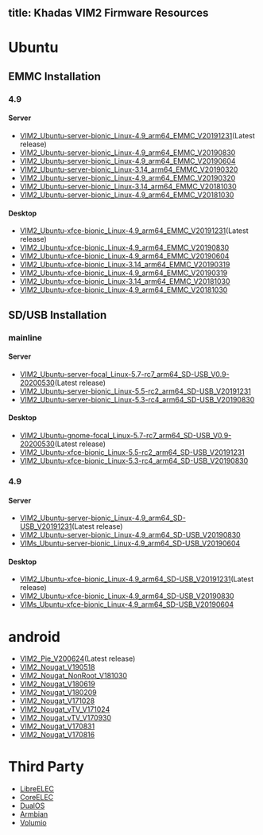 title: Khadas VIM2 Firmware Resources
---

# Ubuntu

## EMMC Installation

### 4.9

#### Server

* [VIM2_Ubuntu-server-bionic_Linux-4.9_arm64_EMMC_V20191231](https://dl.khadas.com/Firmware/VIM2/Ubuntu/EMMC/VIM2_Ubuntu-server-bionic_Linux-4.9_arm64_EMMC_V20191231.7z)(Latest release)
* [VIM2_Ubuntu-server-bionic_Linux-4.9_arm64_EMMC_V20190830](https://dl.khadas.com/Firmware/VIM2/Ubuntu/EMMC/VIM2_Ubuntu-server-bionic_Linux-4.9_arm64_EMMC_V20190830.7z)
* [VIM2_Ubuntu-server-bionic_Linux-4.9_arm64_EMMC_V20190604](https://dl.khadas.com/Firmware/VIM2/Ubuntu/EMMC/VIM2_Ubuntu-server-bionic_Linux-4.9_arm64_EMMC_V20190604.7z)
* [VIM2_Ubuntu-server-bionic_Linux-3.14_arm64_EMMC_V20190320](https://dl.khadas.com/Firmware/VIM2/Ubuntu/EMMC/VIM2_Ubuntu-server-bionic_Linux-3.14_arm64_EMMC_V20190320.7z)
* [VIM2_Ubuntu-server-bionic_Linux-4.9_arm64_EMMC_V20190320](https://dl.khadas.com/Firmware/VIM2/Ubuntu/EMMC/VIM2_Ubuntu-server-bionic_Linux-4.9_arm64_EMMC_V20190320.7z)
* [VIM2_Ubuntu-server-bionic_Linux-3.14_arm64_EMMC_V20181030](https://dl.khadas.com/Firmware/VIM2/Ubuntu/EMMC/VIM2_Ubuntu-server-bionic_Linux-3.14_arm64_EMMC_V20181030.7z)
* [VIM2_Ubuntu-server-bionic_Linux-4.9_arm64_EMMC_V20181030](https://dl.khadas.com/Firmware/VIM2/Ubuntu/EMMC/VIM2_Ubuntu-server-bionic_Linux-4.9_arm64_EMMC_V20181030.7z)

#### Desktop

* [VIM2_Ubuntu-xfce-bionic_Linux-4.9_arm64_EMMC_V20191231](https://dl.khadas.com/Firmware/VIM2/Ubuntu/EMMC/VIM2_Ubuntu-xfce-bionic_Linux-4.9_arm64_EMMC_V20191231.7z)(Latest release)
* [VIM2_Ubuntu-xfce-bionic_Linux-4.9_arm64_EMMC_V20190830](https://dl.khadas.com/Firmware/VIM2/Ubuntu/EMMC/VIM2_Ubuntu-xfce-bionic_Linux-4.9_arm64_EMMC_V20190830.7z)
* [VIM2_Ubuntu-xfce-bionic_Linux-4.9_arm64_EMMC_V20190604](https://dl.khadas.com/Firmware/VIM2/Ubuntu/EMMC/VIM2_Ubuntu-xfce-bionic_Linux-4.9_arm64_EMMC_V20190604.7z)
* [VIM2_Ubuntu-xfce-bionic_Linux-3.14_arm64_EMMC_V20190319](https://dl.khadas.com/Firmware/VIM2/Ubuntu/EMMC/VIM2_Ubuntu-xfce-bionic_Linux-3.14_arm64_EMMC_V20190319.7z)
* [VIM2_Ubuntu-xfce-bionic_Linux-4.9_arm64_EMMC_V20190319](https://dl.khadas.com/Firmware/VIM2/Ubuntu/EMMC/VIM2_Ubuntu-xfce-bionic_Linux-4.9_arm64_EMMC_V20190319.7z)
* [VIM2_Ubuntu-xfce-bionic_Linux-3.14_arm64_EMMC_V20181030](https://dl.khadas.com/Firmware/VIM2/Ubuntu/EMMC/VIM2_Ubuntu-xfce-bionic_Linux-3.14_arm64_EMMC_V20181030.7z)
* [VIM2_Ubuntu-xfce-bionic_Linux-4.9_arm64_EMMC_V20181030](https://dl.khadas.com/Firmware/VIM2/Ubuntu/EMMC/VIM2_Ubuntu-xfce-bionic_Linux-4.9_arm64_EMMC_V20181030.7z)

## SD/USB Installation

### mainline

#### Server

* [VIM2_Ubuntu-server-focal_Linux-5.7-rc7_arm64_SD-USB_V0.9-20200530](https://dl.khadas.com/Firmware/VIM2/Ubuntu/SD_USB/VIM2_Ubuntu-server-focal_Linux-5.7-rc7_arm64_SD-USB_V0.9-20200530.7z)(Latest release)
* [VIM2_Ubuntu-server-bionic_Linux-5.5-rc2_arm64_SD-USB_V20191231](https://dl.khadas.com/Firmware/VIM2/Ubuntu/SD_USB/VIM2_Ubuntu-server-bionic_Linux-5.5-rc2_arm64_SD-USB_V20191231.7z)
* [VIM2_Ubuntu-server-bionic_Linux-5.3-rc4_arm64_SD-USB_V20190830](https://dl.khadas.com/Firmware/VIM2/Ubuntu/SD_USB/VIM2_Ubuntu-server-bionic_Linux-5.3-rc4_arm64_SD-USB_V20190830.7z)

#### Desktop

* [VIM2_Ubuntu-gnome-focal_Linux-5.7-rc7_arm64_SD-USB_V0.9-20200530](https://dl.khadas.com/Firmware/VIM2/Ubuntu/SD_USB/VIM2_Ubuntu-gnome-focal_Linux-5.7-rc7_arm64_SD-USB_V0.9-20200530.7z)(Latest release)
* [VIM2_Ubuntu-xfce-bionic_Linux-5.5-rc2_arm64_SD-USB_V20191231](https://dl.khadas.com/Firmware/VIM2/Ubuntu/SD_USB/VIM2_Ubuntu-xfce-bionic_Linux-5.5-rc2_arm64_SD-USB_V20191231.7z)
* [VIM2_Ubuntu-xfce-bionic_Linux-5.3-rc4_arm64_SD-USB_V20190830](https://dl.khadas.com/Firmware/VIM2/Ubuntu/SD_USB/VIM2_Ubuntu-xfce-bionic_Linux-5.3-rc4_arm64_SD-USB_V20190830.7z)

### 4.9

#### Server

* [VIM2_Ubuntu-server-bionic_Linux-4.9_arm64_SD-USB_V20191231](https://dl.khadas.com/Firmware/VIM2/Ubuntu/SD_USB/VIM2_Ubuntu-server-bionic_Linux-4.9_arm64_SD-USB_V20191231.7z)(Latest release)
* [VIM2_Ubuntu-server-bionic_Linux-4.9_arm64_SD-USB_V20190830](https://dl.khadas.com/Firmware/VIM2/Ubuntu/SD_USB/VIM2_Ubuntu-server-bionic_Linux-4.9_arm64_SD-USB_V20190830.7z)
* [VIMs_Ubuntu-server-bionic_Linux-4.9_arm64_SD-USB_V20190604](https://dl.khadas.com/Firmware/VIM2/Ubuntu/SD_USB/VIMs_Ubuntu-server-bionic_Linux-4.9_arm64_SD-USB_V20190604.7z)

#### Desktop

* [VIM2_Ubuntu-xfce-bionic_Linux-4.9_arm64_SD-USB_V20191231](https://dl.khadas.com/Firmware/VIM2/Ubuntu/SD_USB/VIM2_Ubuntu-xfce-bionic_Linux-4.9_arm64_SD-USB_V20191231.7z)(Latest release)
* [VIM2_Ubuntu-xfce-bionic_Linux-4.9_arm64_SD-USB_V20190830](https://dl.khadas.com/Firmware/VIM2/Ubuntu/SD_USB/VIM2_Ubuntu-xfce-bionic_Linux-4.9_arm64_SD-USB_V20190830.7z)
* [VIMs_Ubuntu-xfce-bionic_Linux-4.9_arm64_SD-USB_V20190604](https://dl.khadas.com/Firmware/VIM2/Ubuntu/SD_USB/VIMs_Ubuntu-xfce-bionic_Linux-4.9_arm64_SD-USB_V20190604.7z)

# android 

* [VIM2_Pie_V200624](https://dl.khadas.com/Firmware/VIM2/Android/Pie/VIM2_Pie_V200624.7z)(Latest release)
* [VIM2_Nougat_V190518](https://dl.khadas.com/Firmware/VIM2/Android/Nougat/VIM2_Nougat_V190518.7z)
* [VIM2_Nougat_NonRoot_V181030](https://dl.khadas.com/Firmware/VIM2/Android/Nougat/VIM2_Nougat_NonRoot_V181030.7z)
* [VIM2_Nougat_V180619](https://dl.khadas.com/Firmware/VIM2/Android/Nougat/VIM2_Nougat_V180619.7z)
* [VIM2_Nougat_V180209](http://www.mediafire.com/file/dzo82z1420pd3dy/VIM2_Nougat_V180209.7z)
* [VIM2_Nougat_V171028](http://www.mediafire.com/file/aopc62kcho6qhc4/VIM2_Nougat_V171028.7z)
* [VIM2_Nougat_vTV_V171024](https://dl.khadas.com/Firmware/VIM2/Android/Nougat/VIM2_Nougat_vTV_V171024.7z)
* [VIM2_Nougat_vTV_V170930](http://www.mediafire.com/file/lima1gs416g784k/VIM2_Nougat_V170930_DVB.7z)
* [VIM2_Nougat_V170831](http://www.mediafire.com/file/mv7z62nhm3yzfxd/VIM2_Nougat_V170831.7z)
* [VIM2_Nougat_V170816](http://www.mediafire.com/file/h56n59hxh0qfxc8/VIM2_Nougat_V170816.7z)

# Third Party

* [LibreELEC](https://libreelec.tv/)
* [CoreELEC](https://github.com/CoreELEC/CoreELEC/releases)
* [DualOS](https://dl.khadas.com/Firmware/VIM2/DualOS/EMMC/VIM2_DualOS_Nougat_Ubuntu-16.04_V180622.7z)
* [Armbian](https://yadi.sk/d/pHxaRAs-tZiei)
* [Volumio](https://yadi.sk/d/xbesnjYG3PETk5)

